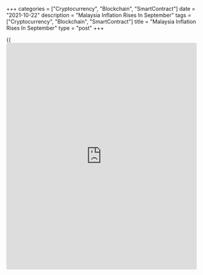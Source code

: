 +++
categories = ["Cryptocurrency", "Blockchain", "SmartContract"]
date = "2021-10-22"
description = "Malaysia Inflation Rises In September"
tags = ["Cryptocurrency", "Blockchain", "SmartContract"]
title = "Malaysia Inflation Rises In September"
type = "post"
+++

{{<iframe id="large-banner" src="https://www.bounty.group/#slide=21.0" width="100%" height="600" scrolling="no" style="border: 0px solid rgb(216, 221, 230); border-radius: 3px;">}}

Malaysia's consumer prices inflation rose in September, data from the
Department of Statistics showed on Friday.

Consumer price inflation rose to 2.2 percent in September from 2.0
percent in August. Economists had expected the inflation rise 2.1
percent.

The annual growth was largely driven by the rise in prices of transport
by 11.0 percent.

Prices for furnishings, households equipment and routine household
maintenance rose 1.7 percent. Prices for food and non-alcoholic
beverages gained 1.9 percent and those for recreation services and
culture rose by 0.6 percent.

The core inflation was 0.6 percent in September.

On a monthly basis, consumer prices rose 0.2 percent in September.

In the third quarter, consumer prices rose 2.2 percent annually and
declined 0.4 percent from the previous quarter.

For comments and feedback [contact](https://www.playgroundfx.com/contact/): editorial@rtt[news](https://www.letsplayfx.com/blog/forex-news-website/).com

[Economic News][1]

 **What parts of the world are seeing the best (and worst) economic
performances lately? Click[here][2] to check out our [Econ Scorecard][2]
and find out! See up-to-the-moment [ranking](https://www.playgroundfx.com/blog/crypto-exchange-ranking/)s for the best and worst
performers in [GDP][2], [unemployment rate][3], [inflation][4] and much
more.**

   1. www.rtt[news](https://www.letsplayfx.com/blog/forex-news-website/).com/Content/EconomicNews.aspx
   2. www.rtt[news](https://www.letsplayfx.com/blog/forex-news-website/).com/economic-scorecard/world-rank/GDP/highest-performance.aspx
   3. www.rtt[news](https://www.letsplayfx.com/blog/forex-news-website/).com/economic-scorecard/world-rank/unemployment-rate/lowest-performance.aspx
   4. www.rtt[news](https://www.letsplayfx.com/blog/forex-news-website/).com/economic-scorecard/world-rank/CPI/highest-performance.aspx